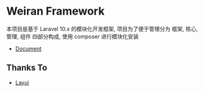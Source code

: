 # Weiran Framework

本项目是基于 Laravel 10.x 的模块化开发框架, 项目为了便于管理分为 框架, 核心, 管理, 组件 四部分构成, 使用 composer 进行模块化安装

- [Document](https://weiran.tech/weiran-1.x/)

## Thanks To

- [Layui](https://www.layui.dev/)